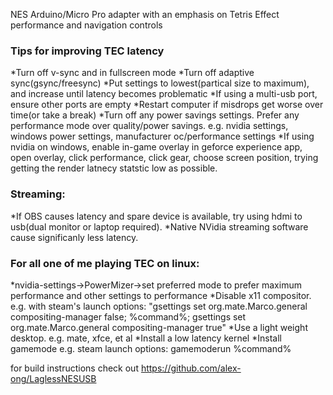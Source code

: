 NES Arduino/Micro Pro adapter with an emphasis on Tetris Effect performance and navigation controls


### Tips for improving TEC latency
  *Turn off v-sync and in fullscreen mode
  *Turn off adaptive sync(gsync/freesync)
  *Put settings to lowest(partical size to maximum), and increase until latency becomes problematic
  *If using a multi-usb port, ensure other ports are empty
  *Restart computer if misdrops get worse over time(or take a break)
  *Turn off any power savings settings.  Prefer any performance mode over quality/power savings. e.g. nvidia settings, windows power settings, manufacturer oc/performance settings
  *If using nvidia on windows, enable in-game overlay in geforce experience app, open overlay, click performance, click gear, choose screen position, trying getting the render latnecy statstic low as possible.

### Streaming:
  *If OBS causes latency and spare device is available, try using hdmi to usb(dual monitor or laptop required).
  *Native NVidia streaming software cause significanly less latency.

### For all one of me playing TEC on linux:
  *nvidia-settings->PowerMizer->set preferred mode to prefer maximum performance and other settings to performance
  *Disable x11 compositor.  e.g. with steam's launch options:
    "gsettings set org.mate.Marco.general compositing-manager false;  %command%; gsettings set org.mate.Marco.general compositing-manager true"
  *Use a light weight desktop. e.g. mate, xfce, et al
  *Install a low latency kernel
  *Install gamemode
    e.g. steam launch options: gamemoderun %command%


for build instructions check out https://github.com/alex-ong/LaglessNESUSB
